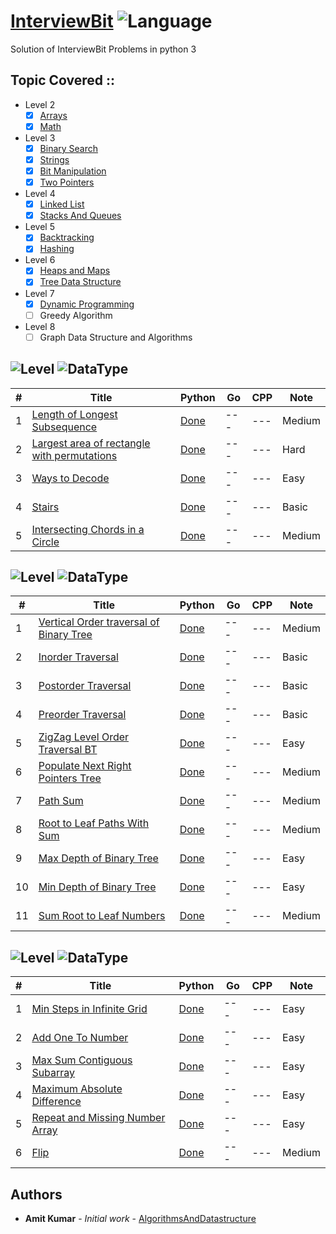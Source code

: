 # [InterviewBit](https://www.interviewbit.com/courses/programming/) ![Language](https://img.shields.io/badge/language-Python-orange.svg)

Solution of InterviewBit Problems in python 3

Topic Covered ::
  -
  * Level 2
    - [x] [Arrays](https://github.com/rsamit26/InterviewBit/tree/master/Python/Arrays)
    - [x] [Math](https://github.com/rsamit26/InterviewBit/tree/master/Python/Math)
  * Level 3
    - [x] [Binary Search](https://github.com/rsamit26/InterviewBit/tree/master/Python/BinarySearch)
    - [x] [Strings](https://github.com/rsamit26/InterviewBit/tree/master/Python/Strings)
    - [x] [Bit Manipulation](https://github.com/rsamit26/InterviewBit/tree/master/Python/BitManipulation)
    - [x] [Two Pointers](https://github.com/rsamit26/InterviewBit/tree/master/Python/TwoPointers)
  * Level 4
    - [x] [Linked List](https://github.com/rsamit26/InterviewBit/tree/master/Python/LinkedList)
    - [x] [Stacks And Queues](https://github.com/rsamit26/InterviewBit/tree/master/Python/StacksAndQueues)
  * Level 5
    - [x] [Backtracking](https://github.com/rsamit26/InterviewBit/tree/master/Python/Backtracking)
    - [X] [Hashing](https://github.com/rsamit26/InterviewBit/tree/master/Python/Hashing)
  * Level 6
    - [x] [Heaps and Maps](https://github.com/rsamit26/InterviewBit/tree/master/Python/HeapsAndMaps)
    - [x] [Tree Data Structure](https://github.com/rsamit26/InterviewBit/tree/master/Python/TreeDataStructure)
  * Level 7
    - [x] [Dynamic Programming](https://github.com/rsamit26/InterviewBit/tree/master/Python/DynamicProgramming)
    - [ ] Greedy Algorithm
  * Level 8
    - [ ] Graph Data Structure and Algorithms

## ![Level](https://img.shields.io/badge/level-VII-brightgreen.svg) ![DataType](https://img.shields.io/badge/Dynamic-Programming-red.svg)
|  #  | Title           | Python          | Go              | CPP          | Note|
|-----|---------------- | --------------- | --------------- |--------------|-----|
1 | [Length of Longest Subsequence](https://www.interviewbit.com/problems/length-of-longest-subsequence/) | [Done](./Python/DynamicProgramming/SimpleArrayDP/Length%20of%20Longest%20Subsequence.py) | --- | --- | Medium
2 | [Largest area of rectangle with permutations](https://www.interviewbit.com/problems/largest-area-of-rectangle-with-permutations/) | [Done](./Python/DynamicProgramming/SimpleArrayDP/Largest%20area%20of%20rectangle%20with%20permutations.py) | --- | --- | Hard
3 | [Ways to Decode](https://www.interviewbit.com/problems/ways-to-decode/) | [Done](./Python/DynamicProgramming/SimpleArrayDP/Ways%20to%20Decode.py) | --- | --- | Easy
4 | [Stairs](https://www.interviewbit.com/problems/stairs/) | [Done](./Python/DynamicProgramming/SimpleArrayDP/Stairs.py) | --- | --- | Basic
5 | [Intersecting Chords in a Circle](https://www.interviewbit.com/problems/intersecting-chords-in-a-circle/) | [Done](./Python/DynamicProgramming/SimpleArrayDP/Intersecting%20Chords%20in%20a%20Circle.py) | --- | --- | Medium



## ![Level](https://img.shields.io/badge/level-VI-brightgreen.svg) ![DataType](https://img.shields.io/badge/DATA%20Type-Tree%20Data%20Structure-red.svg)
|  #  | Title           | Python          | Go              | CPP          | Note|
|-----|---------------- | --------------- | --------------- |--------------|-----|
1 | [Vertical Order traversal of Binary Tree](https://www.interviewbit.com/problems/vertical-order-traversal-of-binary-tree/) | [Done](./Python/TreeDataStructure/Traversal/Vertical%20Order%20traversal%20of%20Binary%20Tree.py) | --- | --- | Medium
2 | [Inorder Traversal](https://www.interviewbit.com/problems/inorder-traversal/) | [Done](./Python/TreeDataStructure/Traversal/Inorder%20Traversal.py) | --- | --- | Basic
3 | [Postorder Traversal](https://www.interviewbit.com/problems/postorder-traversal/) | [Done](./Python/TreeDataStructure/Traversal/postorder%20traversal.py) | --- | --- | Basic
4 | [Preorder Traversal](https://www.interviewbit.com/problems/preorder-traversal/) | [Done](./Python/TreeDataStructure/Traversal/Preorder%20Traversal.py) | --- | --- | Basic
5 | [ZigZag Level Order Traversal BT](https://www.interviewbit.com/problems/zigzag-level-order-traversal-bt/) | [Done](./Python/TreeDataStructure/LevelOrder/ZigZag%20Level%20Order%20Traversal%20BT.py) | --- | --- | Easy
6 | [Populate Next Right Pointers Tree](https://www.interviewbit.com/problems/populate-next-right-pointers-tree/) | [Done](./Python/TreeDataStructure/LevelOrder/Populate%20Next%20Right%20Pointers%20Tree.py) | --- | --- | Medium
7 | [Path Sum](https://www.interviewbit.com/problems/path-sum/) | [Done](./Python/TreeDataStructure/RootToLeaf/Path%20Sum.py) | --- | --- | Medium
8 | [Root to Leaf Paths With Sum](https://www.interviewbit.com/problems/root-to-leaf-paths-with-sum/) | [Done](./Python/TreeDataStructure/RootToLeaf/Root%20to%20Leaf%20Paths%20With%20Sum.py) | --- | --- | Medium
9 | [Max Depth of Binary Tree](https://www.interviewbit.com/problems/max-depth-of-binary-tree/) | [Done](./Python/TreeDataStructure/RootToLeaf/Max%20Depth%20of%20Binary%20Tree.py) | --- | --- | Easy
10 | [Min Depth of Binary Tree](https://www.interviewbit.com/problems/min-depth-of-binary-tree/) | [Done](./Python/TreeDataStructure/RootToLeaf/Min%20Depth%20of%20Binary%20Tree.py) | --- | --- | Easy
11 | [Sum Root to Leaf Numbers](https://www.interviewbit.com/problems/sum-root-to-leaf-numbers/) | [Done](./Python/TreeDataStructure/RootToLeaf/Sum%20Root%20to%20Leaf%20Numbers.py) | --- | --- | Medium


## ![Level](https://img.shields.io/badge/Level-II-brightgreen.svg?longCache=true&Level=VI) ![DataType](https://img.shields.io/badge/DATA%20Type-Array-red.svg)
|  #  | Title           | Python          | Go              | CPP          | Note|
|-----|---------------- | --------------- | --------------- |--------------|-----|
1 | [Min Steps in Infinite Grid](https://www.interviewbit.com/problems/min-steps-in-infinite-grid/) | [Done](./Python/Arrays/ArrayMath/Min%20Steps%20in%20Infinite%20Grid.py) | --- | ---| Easy
2 | [Add One To Number](https://www.interviewbit.com/problems/add-one-to-number/) | [Done](./Python/Arrays/ArrayMath/Add%20One%20To%20Number.py) | --- | ---| Easy
3 | [Max Sum Contiguous Subarray](https://www.interviewbit.com/problems/max-sum-contiguous-subarray/) | [Done](./Python/Arrays/ArrayMath/Max%20Sum%20Contiguous%20Subarray.py) | --- | ---| Easy
4 | [Maximum Absolute Difference](https://www.interviewbit.com/problems/maximum-absolute-difference/) | [Done](./Python/Arrays/ArrayMath/Maximum%20Absolute%20Difference.py) | --- | ---| Easy
5 | [Repeat and Missing Number Array](https://www.interviewbit.com/problems/repeat-and-missing-number-array/) | [Done](./Python/Arrays/ArrayMath/Repeat%20and%20Missing%20Number%20Array.py) | --- | ---| Easy
6 | [Flip](https://www.interviewbit.com/problems/flip/) | [Done](./Python/Arrays/ArrayMath/flip.py) | --- | ---| Medium
## Authors
* **Amit Kumar** - *Initial work* - [AlgorithmsAndDatastructure](https://github.com/rsamit26/AlgorithmsAndDatastructure)
